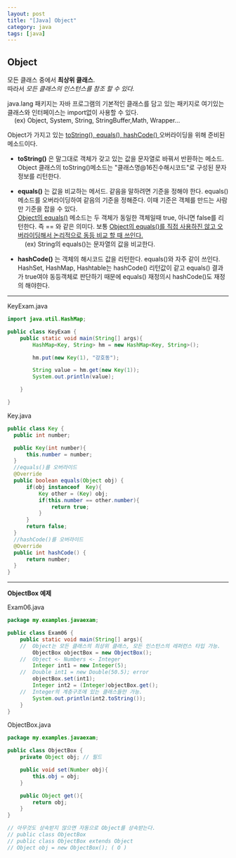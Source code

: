 ```yaml
---
layout: post
title: "[Java] Object"
category: java
tags: [java]
---
```

## Object  

모든 클래스 중에서 **최상위 클래스**.  
따라서 _모든 클래스의 인스턴스를 참조 할 수 있다._

java.lang 패키지는 자바 프로그램의 기본적인 클래스를 담고 있는 패키지로 여기있는 클래스와 인터페이스는 import없이 사용할 수 있다.   
&nbsp;&nbsp;&nbsp;&nbsp;(ex) Object, System, String, StringBuffer,Math, Wrapper...  

Object가 가지고 있는 <U> toString(), equals(), hashCode() </U>  오버라이딩을 위해 준비된 메소드이다.  

  * **toString()** 은 말그대로 객체가 갖고 있는 값을 문자열로 바꿔서 반환하는 메소드. Object 클래스의 toString()메소드는 "클래스명@16진수해시코드"로 구성된 문자 정보를 리턴한다.

  * **equals()** 는 값을 비교하는 메서드. 같음을 말하려면 기준을 정해야 한다. equals() 메소드를 오버라이딩하여 같음의 기준을 정해준다. 이때 기준은 객체를 만드는 사람만 기준을 잡을 수 있다.   
  <u>Object의 equals()</u> 메소드는 두 객체가 동일한 객체일때 true, 아니면 false를 리턴한다. 즉 == 와 같은 의미다. 보통 <u>Object의 equals()를 직접 사용하진 않고 오버라이딩해서 논리적으로 동등 비교 할 때 쓰인다.</u>     
  &nbsp;&nbsp;&nbsp; (ex) String의 equals()는 문자열의 값을 비교한다.

  * **hashCode()** 는 객체의 해시코드 값을 리턴한다. equals()와 자주 같이 쓰인다.
  HashSet, HashMap, Hashtable는 hashCode() 리턴값이 같고 equals() 결과가 true여야 동등객체로 판단하기 때문에 equals() 재정의시 hashCode()도 재정의 해야한다.  

-----------------------  

KeyExam.java
  ```java
  import java.util.HashMap;

  public class KeyExam {
      public static void main(String[] args){
          HashMap<Key, String> hm = new HashMap<Key, String>();

          hm.put(new Key(1), "강호동");

          String value = hm.get(new Key(1));
          System.out.println(value);

      }

  }
  ```  

  Key.java
  ```java
  public class Key {
    public int number;

    public Key(int number){
        this.number = number;
    }
    //equals()를 오버라이드
    @Override
    public boolean equals(Object obj) {
        if(obj instanceof  Key){
            Key other = (Key) obj;
            if(this.number == other.number){
                return true;
            }
        }
        return false;
    }
    //hashCode()를 오버라이드   
    @Override
    public int hashCode() {
        return number;
    }
}
  ```

  ------------

**ObjectBox 예제**

  Exam06.java
  ```java
  package my.examples.javaexam;

  public class Exam06 {
      public static void main(String[] args){
      //  Object는 모든 클래스의 최상위 클래스, 모든 인스턴스의 레퍼런스 타입 가능.
          ObjectBox objectBox = new ObjectBox();
      //  Object <- Numbers <- Integer
          Integer int1 = new Integer(5);
      //  Double int1 = new Double(50.5); error
          objectBox.set(int1);
          Integer int2 = (Integer)objectBox.get();
      //  Integer의 계층구조에 있는 클래스들만 가능.
          System.out.println(int2.toString());
      }
  }
  ```

  ObjectBox.java
  ``` java
  package my.examples.javaexam;

  public class ObjectBox {
      private Object obj; // 필드

      public void set(Number obj){
          this.obj = obj;
      }

      public Object get(){
          return obj;
      }
  }

  // 아무것도 상속받지 않으면 자동으로 Object를 상속받는다.
  // public class ObjectBox
  // public class ObjectBox extends Object
  // Object obj = new ObjectBox(); ( O )
  ```
